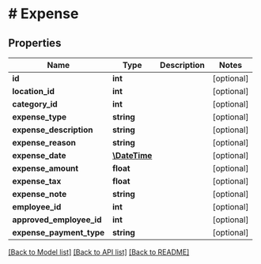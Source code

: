 # # Expense

## Properties

Name | Type | Description | Notes
------------ | ------------- | ------------- | -------------
**id** | **int** |  | [optional] 
**location_id** | **int** |  | [optional] 
**category_id** | **int** |  | [optional] 
**expense_type** | **string** |  | [optional] 
**expense_description** | **string** |  | [optional] 
**expense_reason** | **string** |  | [optional] 
**expense_date** | [**\DateTime**](\DateTime.md) |  | [optional] 
**expense_amount** | **float** |  | [optional] 
**expense_tax** | **float** |  | [optional] 
**expense_note** | **string** |  | [optional] 
**employee_id** | **int** |  | [optional] 
**approved_employee_id** | **int** |  | [optional] 
**expense_payment_type** | **string** |  | [optional] 

[[Back to Model list]](../../README.md#documentation-for-models) [[Back to API list]](../../README.md#documentation-for-api-endpoints) [[Back to README]](../../README.md)


